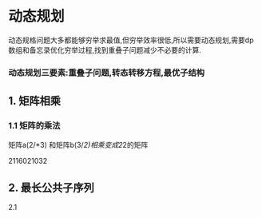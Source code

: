 # 动态规划

动态规格问题大多都能够穷举求最值,但穷举效率很低,所以需要动态规划,需要dp数组和备忘录优化穷举过程,找到重叠子问题减少不必要的计算.

### 动态规划三要素:重叠子问题,转态转移方程,最优子结构

## 1. 矩阵相乘

### 1.1 矩阵的乘法

矩阵a(2/*3) 和矩阵b(3/*2)相乘变成2*2的矩阵

2116021032

## 2. 最长公共子序列

2.1 
